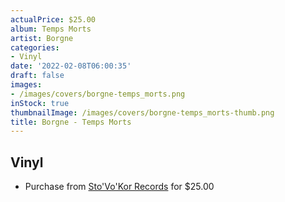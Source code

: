 ```yaml
---
actualPrice: $25.00
album: Temps Morts
artist: Borgne
categories:
- Vinyl
date: '2022-02-08T06:00:35'
draft: false
images:
- /images/covers/borgne-temps_morts.png
inStock: true
thumbnailImage: /images/covers/borgne-temps_morts-thumb.png
title: Borgne - Temps Morts
---
```


## Vinyl
* Purchase from [Sto'Vo'Kor Records](https://stovokor-records.com/products/borgne-temps-morts) for $25.00
